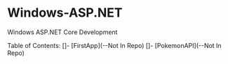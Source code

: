 # Windows-ASP.NET
 Windows ASP.NET Core Development


 Table of Contents:
 []- [FirstApp](--Not In Repo)
 []- [PokemonAPI](--Not In Repo)